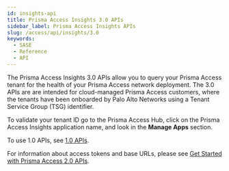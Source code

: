 ```yaml
---
id: insights-api
title: Prisma Access Insights 3.0 APIs
sidebar_label: Prisma Access Insights APIs
slug: /access/api/insights/3.0
keywords:
  - SASE
  - Reference
  - API
---
```


The Prisma Access Insights 3.0 APIs allow you to query your Prisma Access tenant for the health of
your Prisma Access network deployment. The 3.0 APIs are are intended for cloud-managed Prisma Access
customers, where the tenants have been onboarded by Palo Alto Networks using a Tenant Service Group
(TSG) identifier.

To validate your tenant ID go to the Prisma Access Hub, click on the Prisma Access Insights
application name, and look in the **Manage Apps** section.

To use 1.0 APIs, see [1.0 APIs](/access/api/insights/1.0).

For information about access tokens and base URLs, please see
[Get Started with Prisma Access 2.0 APIs](/access/docs/insights/getting_started-20).
